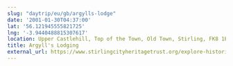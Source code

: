 ```yaml
---
slug: "daytrip/eu/gb/argylls-lodge"
date: '2001-01-30T04:37:00'
lat: '56.121945555821725'
lng: '-3.9440488815307617'
location: Upper Castlehill, Top of the Town, Old Town, Stirling, FK8 1EH, United Kingdom
title: Argyll's Lodging
external_url: https://www.stirlingcityheritagetrust.org/explore-historic-stirling/argylls-lodging
---
```



